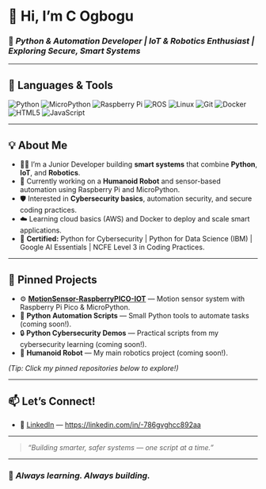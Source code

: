 # 👋 Hi, I’m **C Ogbogu**

### 🚀 *Python & Automation Developer | IoT & Robotics Enthusiast | Exploring Secure, Smart Systems*

---

## 🧰 **Languages & Tools**
![Python](https://img.shields.io/badge/-Python-3776AB?style=flat&logo=python&logoColor=white)
![MicroPython](https://img.shields.io/badge/-MicroPython-000000?style=flat&logo=python)
![Raspberry Pi](https://img.shields.io/badge/-Raspberry%20Pi-C51A4A?style=flat&logo=raspberry-pi&logoColor=white)
![ROS](https://img.shields.io/badge/-ROS-22314E?style=flat&logo=ros&logoColor=white)
![Linux](https://img.shields.io/badge/-Linux-FCC624?style=flat&logo=linux&logoColor=black)
![Git](https://img.shields.io/badge/-Git-F05032?style=flat&logo=git&logoColor=white)
![Docker](https://img.shields.io/badge/-Docker-2496ED?style=flat&logo=docker&logoColor=white)
![HTML5](https://img.shields.io/badge/-HTML5-E34F26?style=flat&logo=html5&logoColor=white)
![JavaScript](https://img.shields.io/badge/-JavaScript-F7DF1E?style=flat&logo=javascript&logoColor=black)

---

## 💡 **About Me**

- 🧑‍💻 I’m a Junior Developer building **smart systems** that combine **Python**, **IoT**, and **Robotics**.
- 🤖 Currently working on a **Humanoid Robot** and sensor-based automation using Raspberry Pi and MicroPython.
- 🛡️ Interested in **Cybersecurity basics**, automation security, and secure coding practices.
- ☁️ Learning cloud basics (AWS) and Docker to deploy and scale smart applications.
- 📜 **Certified:** Python for Cybersecurity | Python for Data Science (IBM) | Google AI Essentials | NCFE Level 3 in Coding Practices.

---

## 📂 **Pinned Projects**

- ⚙️ **[MotionSensor-RaspberryPICO-IOT](#)** — Motion sensor system with Raspberry Pi Pico & MicroPython.
- 🐍 **Python Automation Scripts** — Small Python tools to automate tasks (coming soon!).
- 🔒 **Python Cybersecurity Demos** — Practical scripts from my cybersecurity learning (coming soon!).
- 🤖 **Humanoid Robot** — My main robotics project (coming soon!).

*(Tip: Click my pinned repositories below to explore!)*

---

## 📫 **Let’s Connect!**

- 💼 [LinkedIn](#) — https://linkedin.com/in/-786gvghcc892aa

---

> *“Building smarter, safer systems — one script at a time.”*

---

### 🔄 *Always learning. Always building.*
